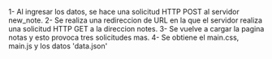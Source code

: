 <!-- Crea un diagrama similar que describa la situación en la que el usuario crea una nueva nota en la página https://studies.cs.helsinki.fi/exampleapp/notes escribiendo algo en el campo de texto y haciendo clic en el botón Save.

Si es necesario, muestra las operaciones en el navegador o en el servidor como comentarios en el diagrama. -->

1- Al ingresar los datos, se hace una solicitud HTTP POST al servidor new_note. 
2- Se realiza una redireccion de URL en la que el servidor realiza una solicitud HTTP GET a la direccion notes. 
3- Se vuelve a cargar la pagina notas y esto provoca tres solicitudes mas. 
4- Se obtiene el main.css, main.js y los datos 'data.json'
